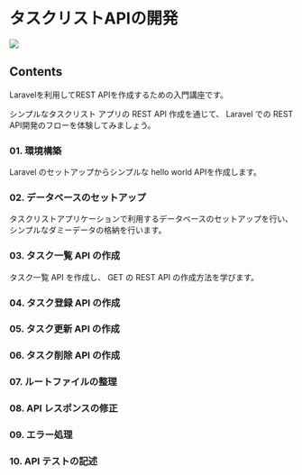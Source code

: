 # タスクリストAPIの開発

![](/images/leccafe.png)

## Contents

Laravelを利用してREST APIを作成するための入門講座です。

シンプルなタスクリスト アプリの REST API 作成を通じて、
Laravel での REST API開発のフローを体験してみましょう。

### 01. 環境構築

Laravel のセットアップからシンプルな hello world APIを作成します。

### 02. データベースのセットアップ

タスクリストアプリケーションで利用するデータベースのセットアップを行い、
シンプルなダミーデータの格納を行います。

### 03. タスク一覧 API の作成

タスク一覧 API を作成し、 GET の REST API の作成方法を学びます。

### 04. タスク登録 API の作成

### 05. タスク更新 API の作成

### 06. タスク削除 API の作成

### 07. ルートファイルの整理

### 08. API レスポンスの修正

### 09. エラー処理

### 10. API テストの記述
